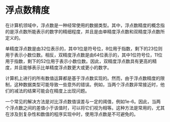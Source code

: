 # 浮点数精度
在计算机领域中，浮点数是一种经常使用的数据类型。其中，浮点数精度的概念指的是浮点数所能表示的数字的精细程度，并且是由单精度浮点数和双精度浮点数所定义的。

单精度浮点数是由32位表示的，其中1位是符号位，8位用于指数，剩下的23位则用于表示小数位数。相反，双精度浮点数是由64位表示的，其中1位符号位，11位用于指数，剩下的52位用于表示小数位数。因此，双精度浮点数具有更高的精度，并且能够表示比单精度浮点数更大或更小的数字。

计算机上进行的所有数值运算都是基于浮点数实现的。然而，由于浮点数精度的限制，这种数据类型可能导致一些意外的错误。例如，当两个浮点数非常接近时，他们的减法的结果可能会在精度上出现问题。

一个常见的解决方法是对比浮点数值误差与一定的阈值，例如1e-6。因此，当两个浮点数之间的差值小于该值时，可以将它们视为相等。这种方法是常用的，尤其在涉及到复杂性和数值的程序实现中时，使用浮点数是不可避免的。